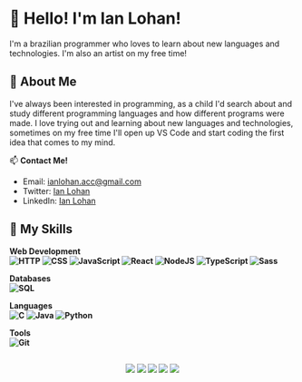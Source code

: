 # 👋 Hello! I'm Ian Lohan! 
I'm a brazilian programmer who loves to learn about new languages and technologies. I'm also an artist on my free time!

## 🌱 About Me

I've always been interested in programming, as a child I'd search about and study different programming languages and how different programs were made. 
I love trying out and learning about new languages and technologies, sometimes on my free time I'll open up VS Code and start coding the first idea that comes to my mind.

📫 **Contact Me!**
- Email: ianlohan.acc@gmail.com
- Twitter: [Ian Lohan](https://twitter.com/ianlohanav)
- LinkedIn: [Ian Lohan](https://www.linkedin.com/in/ian-lohan-9140ab24b/)

## 🔧 My Skills

<b>Web Development<b>
<br>
![HTTP](https://img.shields.io/badge/Web-HTTP-orange)
![CSS](https://img.shields.io/badge/Web-CSS-blue)
![JavaScript](https://img.shields.io/badge/Web-JavaScript-yellow)
![React](https://img.shields.io/badge/Web-React-blue)
![NodeJS](https://img.shields.io/badge/Web-NodeJS-green)
![TypeScript](https://img.shields.io/badge/Web-TypeScript-blue)
![Sass](https://img.shields.io/badge/Web-Sass-e87bcb)

<b>Databases</b>
<br>
![SQL](https://img.shields.io/badge/Database-SQL-blue)

<b>Languages</b>
<br>
![C](https://img.shields.io/badge/Language-C-white)
![Java](https://img.shields.io/badge/Language-Java-orange)
![Python](https://img.shields.io/badge/Language-Python-blue)

<b>Tools</b>
<br>
![Git](https://img.shields.io/badge/Tool-Git-black)

  ##
<div align="center">
  <a href="https://www.youtube.com/channel/UCpFDcwhSdVbE8ndDWQjPoKQ" target="_blank"><img src="https://img.shields.io/badge/YouTube-FF0000?style=for-the-badge&logo=youtube&logoColor=white" target="_blank"></a>
  <a href="https://twitter.com/ianlohanav" target="_blank"><img src="https://img.shields.io/badge/Twitter-1DA1F2?style=for-the-badge&logo=twitter&logoColor=white" target="_blank"></a>
  <a href="https://instagram.com/ianlohan.acc" target="_blank"><img src="https://img.shields.io/badge/-Instagram-%23E4405F?style=for-the-badge&logo=instagram&logoColor=white" target="_blank"></a>
  <a href = "mailto:ianlohan.acc@gmail.com"><img src="https://img.shields.io/badge/-Gmail-%23333?style=for-the-badge&logo=gmail&logoColor=white" target="_blank"></a>
  <a href="https://www.linkedin.com/in/ian-lohan-9140ab24b/" target="_blank"><img src="https://img.shields.io/badge/-LinkedIn-%230077B5?style=for-the-badge&logo=linkedin&logoColor=white" target="_blank"></a>
</div>
